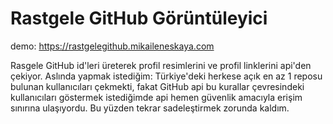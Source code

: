 # Rastgele GitHub Görüntüleyici
demo: https://rastgelegithub.mikaileneskaya.com

Rasgele GitHub id'leri üreterek profil resimlerini ve profil linklerini api'den çekiyor.
Aslında yapmak istediğim: Türkiye'deki herkese açık en az 1 reposu bulunan kullanıcıları çekmekti, fakat GitHub api bu kurallar çevresindeki kullanıcıları göstermek istediğimde api hemen güvenlik amacıyla erişim sınırına ulaşıyordu. Bu yüzden tekrar sadeleştirmek zorunda kaldım.
